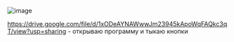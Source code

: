 ![image](https://github.com/user-attachments/assets/9aa78c87-a4dd-4872-a897-693b952ec052)

https://drive.google.com/file/d/1xODeAYNAWwwJm23945kApoWqFAQkc3qT/view?usp=sharing - открываю программу и тыкаю кнопки
